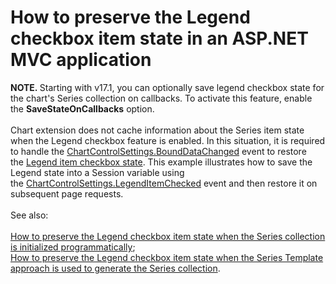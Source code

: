 # How to preserve the Legend checkbox item state in an ASP.NET MVC application


<strong>NOTE. </strong>Starting with v17.1, you can optionally save legend checkbox state for the chart's Series collection on callbacks. To activate this feature, enable the <strong>SaveStateOnCallbacks</strong> option.<br><br>Chart extension does not cache information about the Series item state when the Legend checkbox feature is enabled. In this situation, it is required to handle the <a href="https://documentation.devexpress.com/#AspNet/DevExpressWebMvcChartControlSettings_BoundDataChangedtopic">ChartControlSettings.BoundDataChanged</a> event to restore the <a href="https://documentation.devexpress.com/#AspNet/CustomDocument16242">Legend item checkbox state</a>. This example illustrates how to save the Legend state into a Session variable using the <a href="https://documentation.devexpress.com/#AspNet/DevExpressWebMvcChartControlSettings_LegendItemCheckedtopic">ChartControlSettings.LegendItemChecked</a> event and then restore it on subsequent page requests.<br><br>See also:<br><br><a href="https://www.devexpress.com/Support/Center/p/T470764">How to preserve the Legend checkbox item state when the Series collection is initialized programmatically</a>;<br><a href="https://www.devexpress.com/Support/Center/p/T470781">How to preserve the Legend checkbox item state when the Series Template approach is used to generate the Series collection</a>.

<br/>


